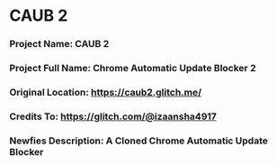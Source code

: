 # CAUB 2 

### Project Name: CAUB 2
### Project Full Name: Chrome Automatic Update Blocker 2
### Original Location: https://caub2.glitch.me/
### Credits To: https://glitch.com/@izaansha4917
### Newfies Description: A Cloned Chrome Automatic Update Blocker